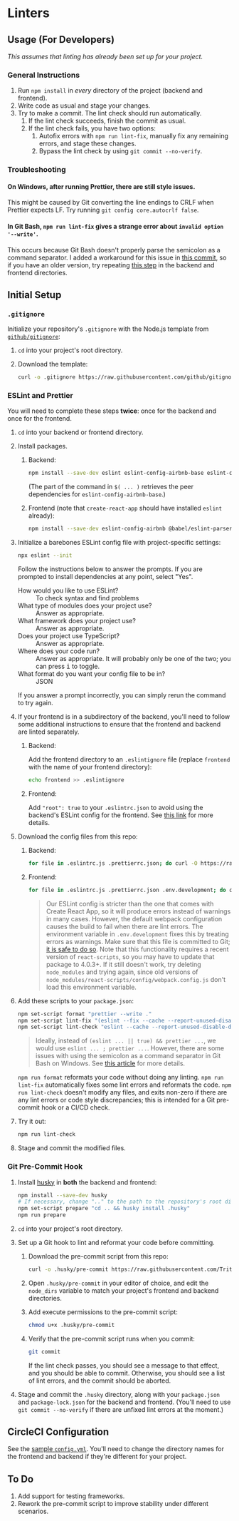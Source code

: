 # Linters

## Usage (For Developers)

_This assumes that linting has already been set up for your project._

### General Instructions

1. Run `npm install` in _every_ directory of the project (backend and frontend).
1. Write code as usual and stage your changes.
1. Try to make a commit. The lint check should run automatically.
   1. If the lint check succeeds, finish the commit as usual.
   1. If the lint check fails, you have two options:
      1. Autofix errors with `npm run lint-fix`, manually fix any remaining errors, and stage these changes.
      1. Bypass the lint check by using `git commit --no-verify`.

### Troubleshooting

#### On Windows, after running Prettier, there are still style issues.

This might be caused by Git converting the line endings to CRLF when Prettier expects LF. Try running `git config core.autocrlf false`.

#### In Git Bash, `npm run lint-fix` gives a strange error about `invalid option '--write'`.

This occurs because Git Bash doesn't properly parse the semicolon as a command separator. I added a workaround for this issue in [this commit](https://github.com/TritonSE/linters/commit/297c448380edf4755e8373cf1a52a028f50244a8), so if you have an older version, try repeating [this step](#add-npm-scripts) in the backend and frontend directories.

## Initial Setup

### `.gitignore`

Initialize your repository's `.gitignore` with the Node.js template from [`github/gitignore`](https://github.com/github/gitignore):

1. `cd` into your project's root directory.

1. Download the template:

   ```sh
   curl -o .gitignore https://raw.githubusercontent.com/github/gitignore/master/Node.gitignore
   ```

### ESLint and Prettier

You will need to complete these steps **twice**: once for the backend and once for the frontend.

1. `cd` into your backend or frontend directory.

1. Install packages.

   1. Backend:

      ```sh
      npm install --save-dev eslint eslint-config-airbnb-base eslint-config-prettier prettier $(npm info "eslint-config-airbnb-base@latest" peerDependencies | grep -Eo "'?[^':]+'?:" | tr -d " :'")
      ```

      (The part of the command in `$( ... )` retrieves the peer dependencies for `eslint-config-airbnb-base`.)

   1. Frontend (note that `create-react-app` should have installed `eslint` already):

      ```sh
      npm install --save-dev eslint-config-airbnb @babel/eslint-parser eslint-config-prettier prettier $(npm info "eslint-config-airbnb@latest" peerDependencies | grep -Eo "'?[^':]+'?:" | tr -d " :'")
      ```

1. Initialize a barebones ESLint config file with project-specific settings:

   ```sh
   npx eslint --init
   ```

   Follow the instructions below to answer the prompts. If you are prompted to install dependencies at any point, select "Yes".

   <dl>
     <dt>How would you like to use ESLint?</dt>
     <dd>To check syntax and find problems</dd>
     <dt>What type of modules does your project use?</dt>
     <dd>Answer as appropriate.</dd>
     <dt>What framework does your project use?</dt>
     <dd>Answer as appropriate.</dd>
     <dt>Does your project use TypeScript?</dt>
     <dd>Answer as appropriate.</dd>
     <dt>Where does your code run?</dt>
     <dd>Answer as appropriate. It will probably only be one of the two; you can press <kbd>i</kbd> to toggle.</dd>
     <dt>What format do you want your config file to be in?</dt>
     <dd>JSON</dd>
   </dl>

   If you answer a prompt incorrectly, you can simply rerun the command to try again.

1. If your frontend is in a subdirectory of the backend, you'll need to follow some additional instructions to ensure that the frontend and backend are linted separately.

   1. Backend:

      Add the frontend directory to an `.eslintignore` file (replace `frontend` with the name of your frontend directory):

      ```sh
      echo frontend >> .eslintignore
      ```

   1. Frontend:

      Add `"root": true` to your `.eslintrc.json` to avoid using the backend's ESLint config for the frontend. See [this link](https://eslint.org/docs/user-guide/configuring/configuration-files#cascading-and-hierarchy) for more details.

1. Download the config files from this repo:

   1. Backend:

      ```sh
      for file in .eslintrc.js .prettierrc.json; do curl -O https://raw.githubusercontent.com/TritonSE/linters/main/$file; done
      ```

   1. Frontend:

      ```sh
      for file in .eslintrc.js .prettierrc.json .env.development; do curl -O https://raw.githubusercontent.com/TritonSE/linters/main/$file; done
      ```

      > Our ESLint config is stricter than the one that comes with Create React App, so it will produce errors instead of warnings in many cases. However, the default webpack configuration causes the build to fail when there are lint errors. The environment variable in `.env.development` fixes this by treating errors as warnings. Make sure that this file is committed to Git; [it is safe to do so](https://create-react-app.dev/docs/adding-custom-environment-variables/#adding-development-environment-variables-in-env). Note that this functionality requires a recent version of `react-scripts`, so you may have to update that package to 4.0.3+. If it still doesn't work, try deleting `node_modules` and trying again, since old versions of `node_modules/react-scripts/config/webpack.config.js` don't load this environment variable.

1. <span id="add-npm-scripts"></span>Add these scripts to your `package.json`:

   ```sh
   npm set-script format "prettier --write ."
   npm set-script lint-fix "(eslint --fix --cache --report-unused-disable-directives . || true) && prettier --write ."
   npm set-script lint-check "eslint --cache --report-unused-disable-directives . && prettier --check ."
   ```

   > Ideally, instead of `(eslint ... || true) && prettier ...`, we would use `eslint ... ; prettier ...`. However, there are some issues with using the semicolon as a command separator in Git Bash on Windows. See [this article](https://medium.com/@chillypenguin/running-node-npm-scripts-sequentially-on-windows-8737dc24da1f) for more details.

   `npm run format` reformats your code without doing any linting. `npm run lint-fix` automatically fixes some lint errors and reformats the code. `npm run lint-check` doesn't modify any files, and exits non-zero if there are any lint errors or code style discrepancies; this is intended for a Git pre-commit hook or a CI/CD check.

1. Try it out:

   ```sh
   npm run lint-check
   ```

1. Stage and commit the modified files.

### Git Pre-Commit Hook

1. Install [husky](https://typicode.github.io/husky) in **both** the backend and frontend:

   ```sh
   npm install --save-dev husky
   # If necessary, change ".." to the path to the repository's root directory.
   npm set-script prepare "cd .. && husky install .husky"
   npm run prepare
   ```

1. `cd` into your project's root directory.

1. Set up a Git hook to lint and reformat your code before committing.

   1. Download the pre-commit script from this repo:

      ```sh
      curl -o .husky/pre-commit https://raw.githubusercontent.com/TritonSE/linters/main/.husky/pre-commit
      ```

   1. Open `.husky/pre-commit` in your editor of choice, and edit the `node_dirs` variable to match your project's frontend and backend directories.

   1. Add execute permissions to the pre-commit script:

      ```sh
      chmod u+x .husky/pre-commit
      ```

   1. Verify that the pre-commit script runs when you commit:

      ```sh
      git commit
      ```

      If the lint check passes, you should see a message to that effect, and you should be able to commit. Otherwise, you should see a list of lint errors, and the commit should be aborted.

1. Stage and commit the `.husky` directory, along with your `package.json` and `package-lock.json` for the backend and frontend. (You'll need to use `git commit --no-verify` if there are unfixed lint errors at the moment.)

## CircleCI Configuration

See the [sample `config.yml`](.circleci/config.yml). You'll need to change the directory names for the frontend and backend if they're different for your project.

## To Do

1. Add support for testing frameworks.
1. Rework the pre-commit script to improve stability under different scenarios.
